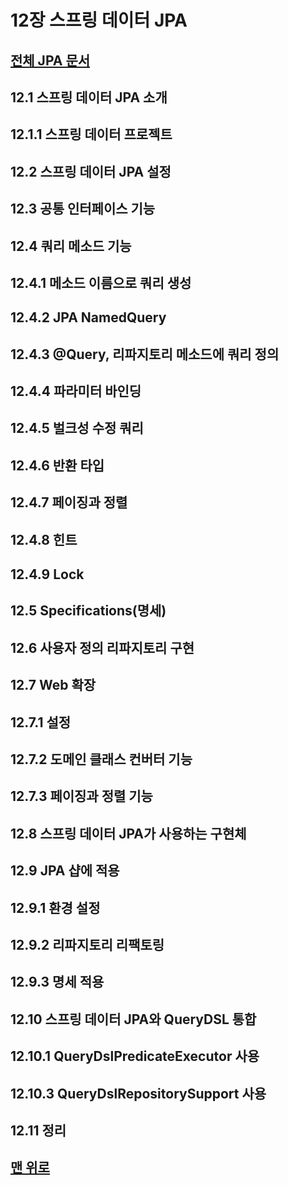 # 12장 스프링 데이터 JPA
## [전체 JPA 문서](index.md)
## 12.1 스프링 데이터 JPA 소개 
## 12.1.1 스프링 데이터 프로젝트 
## 12.2 스프링 데이터 JPA 설정 
## 12.3 공통 인터페이스 기능 
## 12.4 쿼리 메소드 기능 
## 12.4.1 메소드 이름으로 쿼리 생성 
## 12.4.2 JPA NamedQuery 
## 12.4.3 @Query, 리파지토리 메소드에 쿼리 정의 
## 12.4.4 파라미터 바인딩 
## 12.4.5 벌크성 수정 쿼리 
## 12.4.6 반환 타입 
## 12.4.7 페이징과 정렬 
## 12.4.8 힌트 
## 12.4.9 Lock 
## 12.5 Specifications(명세) 
## 12.6 사용자 정의 리파지토리 구현 
## 12.7 Web 확장 
## 12.7.1 설정 
## 12.7.2 도메인 클래스 컨버터 기능 
## 12.7.3 페이징과 정렬 기능 
## 12.8 스프링 데이터 JPA가 사용하는 구현체 
## 12.9 JPA 샵에 적용 
## 12.9.1 환경 설정 
## 12.9.2 리파지토리 리팩토링 
## 12.9.3 명세 적용 
## 12.10 스프링 데이터 JPA와 QueryDSL 통합 
## 12.10.1 QueryDslPredicateExecutor 사용 
## 12.10.3 QueryDslRepositorySupport 사용 
## 12.11 정리 
## [맨 위로](#)
